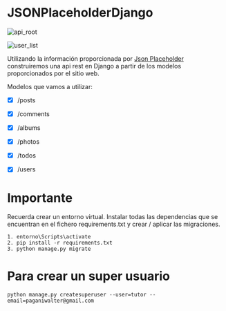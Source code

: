 # JSONPlaceholderDjango

![api_root](https://user-images.githubusercontent.com/2810187/91445225-399d7380-e84c-11ea-9e62-f7c583feb0bb.png)

![user_list](https://user-images.githubusercontent.com/2810187/91445255-4621cc00-e84c-11ea-9aad-3be91af4bbb1.png)

Utilizando la información proporcionada por [Json Placeholder](https://jsonplaceholder.typicode.com/) construiremos una api rest en Django a partir de los modelos proporcionados por el sitio web.

Modelos que vamos a utilizar:

- [x] /posts
- [x] /comments
- [x] /albums
- [x] /photos
- [x] /todos
- [x] /users


# Importante
Recuerda crear un entorno virtual. Instalar todas las dependencias que se encuentran en el fichero requirements.txt y crear / aplicar las migraciones.

```
1. entorno\Scripts\activate
2. pip install -r requirements.txt
3. python manage.py migrate
```

# Para crear un super usuario

```
python manage.py createsuperuser --user=tutor --email=paganiwalter@gmail.com
```
